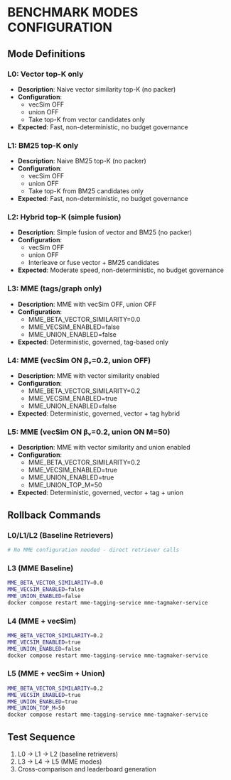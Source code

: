# BENCHMARK MODES CONFIGURATION

## Mode Definitions

### L0: Vector top-K only
- **Description**: Naive vector similarity top-K (no packer)
- **Configuration**: 
  - vecSim OFF
  - union OFF
  - Take top-K from vector candidates only
- **Expected**: Fast, non-deterministic, no budget governance

### L1: BM25 top-K only  
- **Description**: Naive BM25 top-K (no packer)
- **Configuration**:
  - vecSim OFF
  - union OFF
  - Take top-K from BM25 candidates only
- **Expected**: Fast, non-deterministic, no budget governance

### L2: Hybrid top-K (simple fusion)
- **Description**: Simple fusion of vector and BM25 (no packer)
- **Configuration**:
  - vecSim OFF
  - union OFF
  - Interleave or fuse vector + BM25 candidates
- **Expected**: Moderate speed, non-deterministic, no budget governance

### L3: MME (tags/graph only)
- **Description**: MME with vecSim OFF, union OFF
- **Configuration**:
  - MME_BETA_VECTOR_SIMILARITY=0.0
  - MME_VECSIM_ENABLED=false
  - MME_UNION_ENABLED=false
- **Expected**: Deterministic, governed, tag-based only

### L4: MME (vecSim ON βᵥ=0.2, union OFF)
- **Description**: MME with vector similarity enabled
- **Configuration**:
  - MME_BETA_VECTOR_SIMILARITY=0.2
  - MME_VECSIM_ENABLED=true
  - MME_UNION_ENABLED=false
- **Expected**: Deterministic, governed, vector + tag hybrid

### L5: MME (vecSim ON βᵥ=0.2, union ON M=50)
- **Description**: MME with vector similarity and union enabled
- **Configuration**:
  - MME_BETA_VECTOR_SIMILARITY=0.2
  - MME_VECSIM_ENABLED=true
  - MME_UNION_ENABLED=true
  - MME_UNION_TOP_M=50
- **Expected**: Deterministic, governed, vector + tag + union

## Rollback Commands

### L0/L1/L2 (Baseline Retrievers)
```bash
# No MME configuration needed - direct retriever calls
```

### L3 (MME Baseline)
```bash
MME_BETA_VECTOR_SIMILARITY=0.0
MME_VECSIM_ENABLED=false
MME_UNION_ENABLED=false
docker compose restart mme-tagging-service mme-tagmaker-service
```

### L4 (MME + vecSim)
```bash
MME_BETA_VECTOR_SIMILARITY=0.2
MME_VECSIM_ENABLED=true
MME_UNION_ENABLED=false
docker compose restart mme-tagging-service mme-tagmaker-service
```

### L5 (MME + vecSim + Union)
```bash
MME_BETA_VECTOR_SIMILARITY=0.2
MME_VECSIM_ENABLED=true
MME_UNION_ENABLED=true
MME_UNION_TOP_M=50
docker compose restart mme-tagging-service mme-tagmaker-service
```

## Test Sequence
1. L0 → L1 → L2 (baseline retrievers)
2. L3 → L4 → L5 (MME modes)
3. Cross-comparison and leaderboard generation
